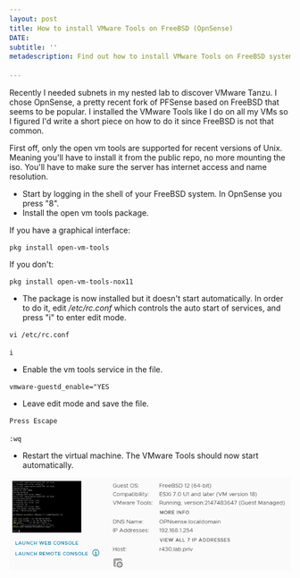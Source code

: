```yaml
---
layout: post
title: How to install VMware Tools on FreeBSD (OpnSense)
DATE: 
subtitle: ''
metadescription: Find out how to install VMware Tools on FreeBSD systems like OpnSense.

---
```

Recently I needed subnets in my nested lab to discover VMware Tanzu. I chose OpnSense, a pretty recent fork of PFSense based on FreeBSD that seems to be popular. I installed the VMware Tools like I do on all my VMs so I figured I'd write a short piece on how to do it since FreeBSD is not that common.

First off, only the open vm tools are supported for recent versions of Unix. Meaning you'll have to install it from the public repo, no more mounting the iso. You'll have to make sure the server has internet access and name resolution.

* Start by logging in the shell of your FreeBSD system. In OpnSense you press "8".
* Install the open vm tools package.

If you have a graphical interface:

    pkg install open-vm-tools

If you don't:

    pkg install open-vm-tools-nox11 

* The package is now installed but it doesn't start automatically. In order to do it, edit _/etc/rc.conf_ which controls the auto start of services, and press "i" to enter edit mode.


```
vi /etc/rc.conf
    
i
```
* Enable the vm tools service in the file.


```
vmware-guestd_enable="YES
```
* Leave edit mode and save the file.


```
Press Escape
    
:wq
```
* Restart the virtual machine. The VMware Tools should now start automatically.

![](/img/freebsdtools.png)
